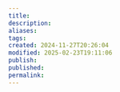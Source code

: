 ```yaml
---
title: 
description: 
aliases: 
tags: 
created: 2024-11-27T20:26:04
modified: 2025-02-23T19:11:06
publish: 
published: 
permalink: 
---
```



[^1]: a philosophical and logical explanation of love... maybe, the important thing is not why we love, but rather, how we can love better. https://www.ted.com/talks/skye_c_cleary_why_do_we_love_a_philosophical_inquiry
